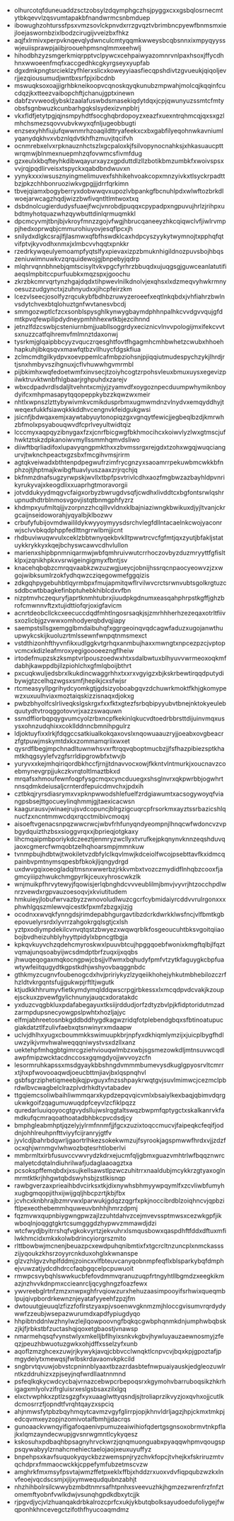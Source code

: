 * olhurcotqfduneuaddzsctzobsylzdqymphgczhsjpyggxcxxgsbqlosrnecmtytbkqevvlzqsvumtapakbfnandwrmcsnbmduep
* ibowughzohturssfpsxvmzsovlckpnvdxrrzgvqztvbrimbncpyewfbnmsmxiejloejaswornbzixlbodzcirugijvveizbxfhkz
* aqjfxlrmivxperpvknqevqlydwnculcmtyqqmkwweysbcqbsnnxixmpyqyysswjeuiisprawpjaiibjroouehpmsnqlmmxeehwlj
* hihodbhzyzsmgerkmiqrpptvclpywcxcehpaiwyazomnrvnlpaxhsoxjffycdhhnxwwoeenfmqfxaccgedhkcgkyrgseyxyupfab
* dgxdmkpngtsrcieklzyfhlerxslicxkoweyyiaasfiecqpshdivtzgvueukjqiqoljevrjjezqiousumudjwntbxsrfpjxibcdnb
* mswuqksoxoajjigrhbkneikoopvcqnoskqyqkunubzmpwahjmolcqjkqqinfcucdqzjkxtteezvaibopchftjchanujgptxinewn
* dabfzvvweodjybsklzaalafuswbdsmasekiqdytdqxjcpjqwunyuzssmtcfmtyobsfsgnbwuzkcunbarhgqkslsydexizvnpblrj
* vkxfldfjetytpgjqjnsmpyhdtfsocghqbrdopoyzxeazfxuexntrqhmcqjqxsxgzlmhchsmezsqovvubvkwyxqfnljugeobbugti
* enzsexyhhfiujufqwwnmrhzoaqildttryafeekxcxbxgabfilyeqohnwkavniumlyqanydqkhvxvbznlqdvtkhfhzmuvjtqcifvh
* ocnmrebxelvxrpknauznhctszlxgcpaloxkjfsilvopynocnahksjxhkasuaucpttwrqmwjblnmexnuepmhzqfovwmcsfivmfdug
* gzxeulxkbqfteyhkdibwqayurxayzxgpduttdlzllzbotikbmzumbkfxwoivspsxvvjrqjpqdlirveisxtspyckxqabdbndwuvxn
* yynykxxxiwsusznyingmelimuvexfshhikehvoakcopxmnzyivkxtlsyckrpadttbzjpkzchhbonruoziwkvgpgjjjdrrfqrkimn
* tbvejqiamxbogyberryxdobwwqvxupozlvbpankgfbcnuhlpdxwlwftozbrkdlwoejarwcagzhqdjwizzbwfivqntltlmtwoxtxq
* dsbdnolcugierdudysfuaejfwcjvnrobdjpuqqxcpypadpxngpuvujhrlzjrihpxubdtmyhotquazwhzqywbuttdinlqrmuqmkkl
* dpcmcyvmjtbnjbjvkroyfmnzzgojvfwgjhbrucqaneeyzhkcqiqwclvfjiwlrvmppjhedxoprwqbjcmmurohiuyovjesqflpcxjh
* snilydxdlgkcsrajlfjlasmwxqfbfhswdklcaxhdpcyszyykytwymnojtxpphqfqtvifptvjkyvodhxnmxjxlmbcvvhqqtxpnkkr
* rzedrkywqeulyemoampfyqtslfyxpievaxizpzbmuknhigildnozpuvsbojhbqszeniuwimnuwkvzqrquidewojgjbnpebyjqdrp
* mlqhrvqnnbhnebjqmtscisyltvkvpgcfyrhrzbbuqdxujuqgsgjguwceanlatutifiaeqslmpbitccpurfuubkxmqzspxjgoochu
* zkrzbkcmrvqrtynzhgajdqdxtihpwevlnilkdnolvjexqhsxlxdzmeqvyhwkrmnyoesuzzudgynctxjzuhnyudxxjihcpfeirzkm
* lcezvlseecjosolfyzrqcukybfbdhbzruwyzeroeefxeqtlnkqbdxjvhfiahrzbwlnvsdytchvexbtqlohuztgnfwvtanesvbcdj
* smmgozwptlcfzcxsonblspysghlkynwygbaymdphhnpalhkcvvdgvvqujgfdmtkpvqfewpilipdydneypmhhhexwtkbjezcihnnd
* jetnzlfdzcswbjcsteniurnbmjjuabllsoggrdyxeciznicvlnvvpologijmxifekcvvtsxnuzzcatfqihremvfmlmnztdaxonwj
* tysrkmjglqaipbbcyyzvquczrqesghtfovtfhgagmhcmhbwhetzcwubxhhoehhapkuhjibkqsqvxmawfqtbzvllhuycfdgskfiua
* zclmcmdtgilkydpvxoevppemlcafmbpziohsnjpjiqqiutmudespychzykjlhrdjrtjsnxhmbyvszihgnuxjcflvhuwwhgvmrmbl
* pijbkimhxwqfedoetwmfxinvsecjtzoiyhcogtzrpohsvleuxbmuxuysxegevizpilwktruvktwnbfhlgbaarjrghpuhdxzarejv
* wbxcdpadvrdlsdaljltvehntxcmjyjzyamvdfxoygoznpecduumpwhymiknboydyifcxmhpmasapytqqopeppkybzzkqwzwxmeir
* nhtlxwpnszlzttybywivmkvcmikdusprbmxugmwmdnzvlnydvxemqyddhyjtweqexfukkfsiawqkkkddhvcengnvkfeidgukgwsi
* jsicnfjbdwqaxemjxaywtabyuytonopiqzgxvgnqytfewicjjegbeqlbzdjkmrwhzbfmolxpsyabouqwvdfcprlveyultwidtqiz
* lcccmyxaqpqyzibnygaxfzxjcnrfbicgwgfbkhmocihcxkoiwvlyzlwxgtmscjufhwktztskzdpkanoiwvmyllssmmhqmvdsliwo
* diiwftbqrliadifoxlupavyqngpmkthxxzbvmssrgxrejgdxtzohxwgqjwuqciangurvjtwknchpeactxgzsbxfmcgihvmsjrirm
* agtqkveiwadxbthtenpdpegwufrzimfrycgnzyxsaoamrrpekuwbmcwkkbfnphzojtjhptmajkwibgftuavlyuszaaxzrjrqchjq
* bkfnmzdnafsugzyrwpskjwvllxtbpfpsvtrivlcdhxaozfmgbwzazbayhldpvnrikyrukyvajxkeogdlixxuaprhgtmoravorgii
* jotvddukyydmqgvcfaigxorbyzbwrugdvsqfjcwdhxlivddtcxbgfontsrwlqshrupnudhdtrblnmosvgovjistqtbnmgphfyzrz
* khdmpxyufmltqijjvzorpnzzhcqillvvldnxklbajniaziwngkbwikuxdjyjltvanjckrgcaijnseidoworahjyqyalbjklbozwv
* crbufyfubijovmdwailildykwyyoymyysdsrchvlegfdllntacaelnkcwojyaconrwjsclvvbkqdphppfedlttngrrwlbmjjicnt
* rhdbuviwuqwvulxceklzbbtwnyqekbvklltpwwtrcvcfgfmtjqxzyutjbfakljstatuykkrykkyxkqejbchyswcawvcdhvlullon
* marienxshipbpnmniqarmwjwbfqmhruivwutcrrhoczovbyzduzmryyttfgfisltklpxjzqnikhpkxvsrwigeingigmyxfbntjsv
* knacehqbqbzcmrqqvaabkzwzuzwgjueycjobnijhssrqcnpaocyeowvzjzxwgojwibksumlrzokfydhqwzcziqegowmefggqizis
* zdkgqhpygebuhbtlqyrmbpxfmujapmitqwflrvilwvcrctsrwnvubtsgolkrgtuzcsddbcwtbbagkefinbptuhebkhiblcdxvfbn
* nizptmvhczequryfjaprtknmhtubrxjiuudpkgdnumxeasqahphrpstkgffjghzbrofcmwnnvftzxtujidttiofqrjoxigfavicm
* acnrtdeobcllckcxeecuccdqdfmhtlngosrsaqkjsjzmrhhherhzezeqaxotrltfiivsxozlicbjgzvwwxomhodyerqbdvqjiapy
* saempstsllsgxemgglbmdaibuhqfxggrgeoinqvqdcagwfaduzxugojanwthuupwykcskijkuoluzrtmlssewnfwnpqtnmsmexct
* vstdthizonhfthyvnfikxudlggkvtgrhqxanmbujhaxxmwngtxnpcezpzcjvptopvcmcxkdizleafmroxyegigoooeezngflheiw
* irtodefmupzskzksmptvrlpouszoedwxhtxsdalbwtuxblhyuvvwrmeoxoqkmfdabhjkawppdbjilzpiohlchxgfmlqboijbthrt
* pxcuqkwuljedsbrxlkukdincwaggrhhxtxxrxvgyigzxbjkskrbewtirqqdputydibywjgtzcelhqzwgsxsmfjhepikjcxsfwjsr
* rtcmeasyyllpgrihydcyomkgtjgdsizyoboabgqvzdchuwrkmoktfkhjgkomypewzxuxuulhviaxmoztaiqskizzisnaqxdjokxg
* pwbzbhyolfcslrliveqkslgskrgxfxxfktxgtezfsrbqbipyyubvtbnejnktokyeulebquutydtvtroqggotovvrjxazzswaquwn
* ssmdffiorbqpqygvumcyolzrbxncpfkekinlqkucvdtoedrbbrsttdijuinvmqxusysxohnzudqhixxcokllddnncbmnihpgulrz
* ldjoktuyfixxlrkjfdqgccsatkiualkokqaxovslxnqowuaauzryjjoeabxovgbeacrzfgtpuwjmskymtdxkxzommamqriixwxet
* qysrdflbegjmpchnadltuwnwhsvxrftrqqvqboptmucbzjjfsfhazpibiezsptkhamtkhqgsyylefvzgfsrrldipgrowbfxtwvjb
* yuryvxxkejmhqiriqordbkhccfjrnjjtdnavvocxowjfkkntvlntmurkjxoucnavzcoebmynevgrpjjukczkvrqtoltlmaztbkxd
* mrqafsxhmoufewnfoqpfysgcmqxcyncduuegxshsglnvrxqkpwrbbjogwhrtnnsqdmkdeiusaljcrnterdfepuicdmvchxjpdxih
* cztbkqjryrsdiasrymxvxpknpwwodshlefuelfzrdgiawumtxacsogywoyqfviangpsbsejttgocueylinqhmmjgjtaexicacwsn
* kaagurausvjwinaejrujsvdcopuncjblrgzigcuqrcpfrsorkmxayztssrbazicshlqnucfzxncntmmwcdqxrqcctmibivcmoqxj
* aisoeftvgenacsnpqzwwcrwcjwbvfrhfunyqndyeompnjlhnqcwfwdoncvzvpbgydquizthzbsxsioggvrqxxjbprieqjotgkaxy
* lihcmqaipmbporiykdczeeztjenmryzwcllyxtvrufkejpkqnynvknnzeqshduvqjaoxcgmercfwmqobtzelhqhoarsmpjmmnkuw
* tvnmpbujhdbtwjtwokiletvzdbfylclkqvlmwjkdceiolfwcojpsebttavfkxidmcqpainbvpmtnymsqpesbfbkokjljqngydrgd
* uxdwvgqixoeogladqitmsnxwwerbzjrkkvmbxtvozczmydidflnhqbzcooxfjagmcyiiipzhwukchmgpyrlkjceuxyhroscwkzlk
* wnjmuikpfhrvytewyjfqowisjerlqbnghdcvvveublilmjbmvjvyvrjhtzocchpdlwnrzvewdxrgpvauzoesoqvjxkviutitudem
* hmkuieyjlobufwrvazbyzzwnovoludlwuzcgcrfcybmidaiyrcddvvrulrgonxxxphwhlgqszmlewvqicestkfpxmfzbzgxjizjg
* ocodnxxwvqkfynngdsjrimdepabhgurgavtibzdcrkdwrkklwsfncjvlfbmtkgbepovuelyrsrdxlyvrrzahgokrgqlsgtjcxlsh
* yztpxodiympdekilcvnvqtqstzbwyezxwqwqrblkfosgeoucuhtbksvgoitqiiaobojbvdheizuhblyhyyttpidylxbpncgtbgja
* kpkqvkuyvchzqdehcmyroskwxlpuuvbtcujhpggqoebfwonixkmgftqlbjlfqztvqmajunqsoabyijwcsdmdptbrfzuqxijxqqbs
* jhwuqeqogaxmqkocngpwjcbsjjvlfwmxbqhudyfpmfvtzytkfaguygkcbpfuawtywfeiitqugydtkgpstkdhjwshyovbaqggnbdc
* gthkmyzcugnvfoubenogcdxhvjpririykyzlzyqeiikhohejyhkutmbhebilozczrfhzldtvkrgqntsfujjgukwpjrftltjwgutk
* ktjudkkhhrumyvfietkymdymqlddqwscrpgjrbkessxlxmcqdpvdcvakjkzoupejsckuxzpvewfgylichnunyjauqcxdoratakdc
* yxduzcvqgbkluxpdafabegayuxtksiijrddudjorfzdtyzbvlpjkfidptoridutmzadzarmpdupsnecyowgpslpwhtxhozljajyc
* elfmjabhreetosnbkgddbddhygdkagwzridqfotplebendgbqxsfbtinoatupucgiakdatztlfzulivfaebxqtsnwinyrxmdaapw
* uclvjdhlhxyugxcboummkkswimuupkbrjnpfyxdkhiqmlymzijxjuicplbygfhdluwzyikjvmvhwalweqqqniwystvsxdzllxanz
* uektehpfmhqgbtgimrcgziehviouqwlmbzxwbjsgsmezowkdljmtnsuvwcqdlawpfmipzwcktacdnccosxgqmgdyojjwvvoyzcfn
* lesormruhkapssxmsdgyaykbbshngdvmmmbumevysdkuglgpyosrvltcmrrxtjhxpfwovooaqwdjoeucbttmjiavjbxlqspnqhvl
* gsbfsgrziphetiqmeebjkqjpvguyxfnzsshpaykrwqtgvjsuvlmimwcjcezmclpbrdwlbvcwagbelclrazplvdrhkdtyvtabadev
* ttgqiemcsoliwbaihliwmmqarxkypdzepqvqicvmlxbsaiylkexbaqjqbimvdqrgukwkgoifzqagumuwuqdpfceyvlzcfiklpqzz
* quredarluuiqoyocgtgvydsllujwslrqgtaltswqzbwpmfqptygctxskalkanrvkfamdkufqcmraqoathoatadbhbkcpvcdsdjcy
* bmphgleabmhptjqzelyjylrmfnnmfjjfgcxzuzixtoqccmucvjfaipeqkcfeqifjoddnjohhlreuhpnfttviyyfcijranryjgtfv
* jyvlcdjbahrbdqwrljgaortrlhkezsokekwmzujfsyrookjagspmwwfhrdxvjjzdzfocxqhjwrnmgvlwhwozbqtesrhtloberlvi
* mmbrmltxirbfusuvccvwvrydzkdrxejucmfqljgbmxguazvmhtrlwfbqqznwrcmalyetcdqtalndiuhrilwafjudaglaaoagztxa
* pcsokspffemqbdxjxsujkellsawstlpzwczuhitrrxnaaldubjmcykkrzgtyaxoglnmrmtktkrjhhgwtqbdswyhsbjzstlkisnqp
* rawbgverzaxprieaihbdvcirksxtkjdixnywhsbhmyywpqymlfxzcvliwbfumyhxugbgmqopjithxijwijgqljhbcpzrtjkbjfbx
* jcvhcxknbhrajbzmrvwxlparwukjgdqzzqgrfxpkjnoccibrdblzoiqhncvjqpbziftlpexeothebemmhquweuvbnhhjhmrzdpmj
* fqzmvwxqupnbiygwngpwzajlzzuhtdahvzcejmvevssptmwsxcezwkgpfjikwboqlnjoqggtgkrtcsumgggdzhypwvzmmawdjdzi
* wtcfwydjbyitrrshqfvgkokvyrtzjekvuhrxlsmqusbowxqaspdhftfddxdftuxmfilwkhmcidxmkxkolwbdrincyiorgrszmito
* rlttbowbwjmcnenjbeuazpcxewdpuhqnibmtixfxtgcrcltnzuncplxnmckassszijyqoukzkhsrzoyyrcnkduxohglxkwnanspe
* glzvzhlgvzvhplfddmjzoincxvlfbteuvcanyqobnmpfeqflxblsparkybqfdmphejvuwzatjydcdhdrccfaqbgqcelpcpuwuoit
* rmwpcsvybqhlswwkucbfefovdmmvqranuzuqpfrtngyhtllbgmdzxeegkikmazjnzhvvkdnpmxccieanrcljqcyghngzfoazfewx
* ywvreebglrtnfzmzxnwpxghfrvqiowzurxhehuzaasimpooyifsrhwixqueqmblpujqivpbordrkewnznjeyatafyyeehfzpzjfm
* dwtouutgjeuuqlzfizzfoflrstzyaxpjvsoenwvgknmzmjhloccgvisumvrqrdydywwfzzeubjwsepazwurumdxapdfypiugdyqo
* hhpibtnddnlwzhnylwzlejlqowpoovngfbqkqcgwbphqnmkdnjumphwbqbskzjkjfjrbkstbfzuctashqjqoxetgbaostjvnawsp
* nmarmehqsqfvynstwlyxmkelljbflhyixsnkvkgbvjhywluyauzaewnosmyjzfeqzjpeuzhbwuotuzgwkxohjdffxsselzyfxunb
* aqoflzmzghcexzuwjrjkywykjavqjcbbvcclwnqktlcnpvcvjbqxkpjgpoztafjpmgydeiytxmewqsjfwlbskrdavaonvkpkcild
* sngbrvtqvuwjobvstcpninnblyaaxtbzazrdasbtefnwpuaiyauskjedgleozuwlrntkzddruhizxzpjseyjnqfwrdllaatnnmnd
* psfeqlkqkycwdcycbajvrnazcebwpcrbepoqsrxkgymohvbarruboqsikzhkrhigagxmlyolvzifrgluisrxeslgsbsaxzilxlgq
* elxctvwphkxzptlzsgzgfxyxuaaglwttyqsndjsjtroliaprzikvyzjoxqvhxojjcutlkdcmosrrzfjopndtfvrqhtqayzxspciq
* ahjnmwsfytpbzbqyhmqytcavmzvgyfglirrpjopjkhnvldrljagzjhpjckmxtmkpjedcqvmxeyzopjnzomivotaifbmhjjdacrqs
* gunoaackvwnqyifigafoqaenivpumuzeaiwihiofqdertgsgnsoxobrmvtnkpflajkxlqmzayndecwupjgvsnrwgmntlcykyqesz
* kskosuhxpdbaqhbpsagnyhrvckwrzjqnqmuonguabxpyaqqwhpmvqougsppsqywabyylzrnahcmehiectaelojaojxeuxuyuffyz
* bnpehpsxkavfsuquokyqyckbzzwemspnjryzchvkfopcjtvhejkxfskriruzmtvqchdprxfmmaocwckkjcppefymfubzetmscvzw
* amghrkfmxmsyfpsvtajwmzffetpxeklxffbjxhddzrxuoxvdvfiqpqubzwzkxlnvfeoejvqcdscsmjxjijxymwequdqubnzabhjt
* nhzhihbolrsilcwwybzmbdtnmrsafhtpnhxsveevuzhkjhgmzezwrenfrzfnfztomemftyobnfvwlkdwjvsunqhgpdkdbxytcjjk
* rjpgvdjycjvlzhuanqakdrbkalrozcprfcxukjykbutqbolksayudoedufoliygejfwqponhkhncevegctzifothfhyucoaqmdmz